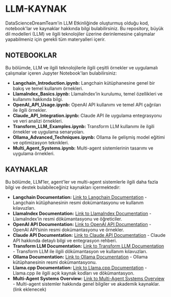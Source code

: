 # LLM-KAYNAK

DataScienceDreamTeam'in LLM Etkinliğinde oluşturmuş olduğu kod, notebook'lar ve kaynaklar hakkında bilgi bulabilirsiniz. Bu repository, büyük dil modelleri (LLM) ve ilgili teknolojiler üzerine derinlemesine çalışmalar yapabilmeniz için gerekli tüm materyalleri içerir.

## NOTEBOOKLAR

Bu bölümde, LLM ve ilgili teknolojilerle ilgili çeşitli örnekler ve uygulamalı çalışmalar içeren Jupyter Notebook'ları bulabilirsiniz:

* **Langchain_Introduction.ipynb:** Langchain kütüphanesine genel bir bakış ve temel kullanım örnekleri.
* **LlamaIndex_Basics.ipynb:** LlamaIndex’in kurulumu, temel özellikleri ve kullanımı hakkında bilgi.
* **OpenAI_API_Usage.ipynb:** OpenAI API kullanımı ve temel API çağrıları ile ilgili örnekler.
* **Claude_API_Integration.ipynb:** Claude API ile uygulama entegrasyonu ve veri analizi örnekleri.
* **Transform_LLM_Examples.ipynb:** Transform LLM kullanımı ile ilgili örnekler ve uygulama senaryoları.
* **Ollama_Advanced_Techniques.ipynb:** Ollama ile gelişmiş model eğitimi ve optimizasyon teknikleri.
* **Multi_Agent_Systems.ipynb:** Multi-agent sistemlerinin tasarımı ve uygulama örnekleri.

## KAYNAKLAR

Bu bölümde, LLM’ler, agent'ler ve multi-agent sistemlerle ilgili daha fazla bilgi ve destek bulabileceğiniz kaynakları içermektedir:

* **Langchain Documentation:** [Link to Langchain Documentation](https://python.langchain.com/v0.2/docs/introduction/) - Langchain kütüphanesinin resmi dokümantasyonu ve kullanım kılavuzları.
* **LlamaIndex Documentation:** [Link to LlamaIndex Documentation]([https://docs.llamaindex.ai/en/stable/DOCS_README/) - LlamaIndex’in resmi dökümantasyonu ve öğreticiler.
* **OpenAI API Documentation:** [Link to OpenAI API Documentation](https://platform.openai.com/docs/api-reference/introduction) - OpenAI API’sinin resmi dokümantasyonu ve örnekler.
* **Claude API Documentation:** [Link to Claude API Documentation](https://docs.anthropic.com/en/api/getting-started) - Claude API hakkında detaylı bilgi ve entegrasyon rehberi.
* **Transform LLM Documentation:** [Link to Transform LLM Documentation](https://huggingface.co/docs/transformers/llm_tutorial) - Transform LLM ile ilgili dökümantasyon ve kullanım kılavuzları.
* **Ollama Documentation:** [Link to Ollama Documentation](https://github.com/ollama/ollama/blob/main/docs/api.md) - Ollama kütüphanesinin resmi dokümantasyonu.
* **Llama.cpp Documentation:** [Link to Llama.cpp Documentation](https://github.com/ggerganov/llama.cpp) - Llama.cpp ile ilgili açık kaynak kodları ve dökümantasyon.
* **Multi-Agent Systems Overview:** [Link to Multi-Agent Systems Overview](#) - Multi-agent sistemler hakkında genel bilgiler ve akademik kaynaklar.(link eklenecek)
